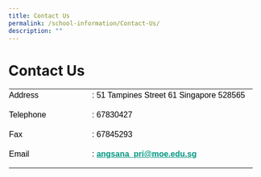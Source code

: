 ```yaml
---
title: Contact Us
permalink: /school-information/Contact-Us/
description: ""
---
```

Contact Us
==========

<table class="ives_tab_kosong" style="margin: 0px; outline: 0px; padding: 0px; border-collapse: collapse; border: 1px solid transparent; table-layout: fixed;"><tbody style="margin: 0px; outline: 0px; padding: 0px;"><tr style="margin: 0px; outline: 0px; padding: 0px;"><td width="150px" style="margin: 0px; outline: 0px; padding: 0px 15px 15px 0px; vertical-align: top;"><div style="margin: 0px; outline: 0px; padding: 0px; line-height: 24px; color: rgb(0, 0, 0); font-family: Montserrat, sans-serif; font-size: 16px; font-weight: 400;">Address</div></td><td style="margin: 0px; outline: 0px; padding: 0px 15px 15px 0px; vertical-align: top;"><div style="margin: 0px; outline: 0px; padding: 0px; line-height: 24px; color: rgb(0, 0, 0); font-family: Montserrat, sans-serif; font-size: 16px; font-weight: 400;">: 51 Tampines Street 61 Singapore 528565</div></td></tr><tr style="margin: 0px; outline: 0px; padding: 0px;"><td style="margin: 0px; outline: 0px; padding: 0px 15px 15px 0px; vertical-align: top;"><div style="margin: 0px; outline: 0px; padding: 0px; line-height: 24px; color: rgb(0, 0, 0); font-family: Montserrat, sans-serif; font-size: 16px; font-weight: 400;">Telephone</div></td><td style="margin: 0px; outline: 0px; padding: 0px 15px 15px 0px; vertical-align: top;"><div style="margin: 0px; outline: 0px; padding: 0px; line-height: 24px; color: rgb(0, 0, 0); font-family: Montserrat, sans-serif; font-size: 16px; font-weight: 400;">: 67830427</div></td></tr><tr style="margin: 0px; outline: 0px; padding: 0px;"><td style="margin: 0px; outline: 0px; padding: 0px 15px 15px 0px; vertical-align: top;"><div style="margin: 0px; outline: 0px; padding: 0px; line-height: 24px; color: rgb(0, 0, 0); font-family: Montserrat, sans-serif; font-size: 16px; font-weight: 400;">Fax</div></td><td style="margin: 0px; outline: 0px; padding: 0px 15px 15px 0px; vertical-align: top;"><div style="margin: 0px; outline: 0px; padding: 0px; line-height: 24px; color: rgb(0, 0, 0); font-family: Montserrat, sans-serif; font-size: 16px; font-weight: 400;">: 67845293</div></td></tr><tr style="margin: 0px; outline: 0px; padding: 0px;"><td style="margin: 0px; outline: 0px; padding: 0px 15px 15px 0px; vertical-align: top;"><div style="margin: 0px; outline: 0px; padding: 0px; line-height: 24px; color: rgb(0, 0, 0); font-family: Montserrat, sans-serif; font-size: 16px; font-weight: 400;">Email</div></td><td style="margin: 0px; outline: 0px; padding: 0px 15px 15px 0px; vertical-align: top;"><div style="margin: 0px; outline: 0px; padding: 0px; line-height: 24px; color: rgb(0, 0, 0); font-family: Montserrat, sans-serif; font-size: 16px; font-weight: 400;">:<span class="Apple-converted-space">&nbsp;</span><a href="mailto:angsana_pri@moe.edu.sg" target="_blank" style="margin: 0px; outline: 0px; padding: 0px; color: rgb(0, 151, 131); font-weight: 600; text-decoration: underline;">angsana_pri@moe.edu.sg</a></div></td></tr></tbody></table>